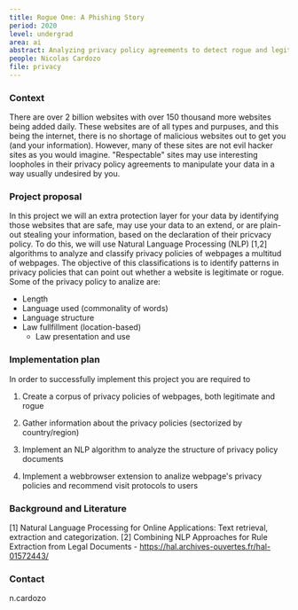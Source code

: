 ```yaml
---
title: Rogue One: A Phishing Story
period: 2020 
level: undergrad
area: ai
abstract: Analyzing privacy policy agreements to detect rogue and legitimate websites 
people: Nicolas Cardozo
file: privacy
---
```


### Context

There are over 2 billion websites with over 150 thousand more websites being added daily. These websites are of all types and purpuses, and this being the internet, there is no shortage of malicious websites out to get you (and your information). However, many of these sites are not evil hacker sites as you would imagine. "Respectable" sites may use interesting loopholes in their privacy policy agreements to manipulate your data in a way usually undesired by you.

### Project proposal

In this project we will an extra protection layer for your data by identifying those websites that are safe, may use your data to an extend, or are plain-out stealing your information, based on the declaration of their pricvacy policy.
To do this, we will use Natural Language Processing (NLP) [1,2] algorithms to analyze and classify privacy policies of webpages a multitud of webpages. The objective of this classifications is to identify patterns in privacy policies that can point out whether a website is legitimate or rogue. Some of the privacy policy to analize are:

- Length
- Language used (commonality of words)
- Language structure
- Law fullfillment (location-based)
  - Law presentation and use

### Implementation plan

In order to successfully implement this project you are required to

1. Create a corpus of privacy policies of webpages, both legitimate and rogue

2. Gather information about the privacy policies (sectorized by country/region)

3. Implement an NLP algorithm to analyze the structure of privacy policy documents

4. Implement a webbrowser extension to analize webpage's privacy policies and recommend visit protocols to users


### Background and Literature

[1] Natural Language Processing for Online Applications: Text retrieval, extraction and categorization.
[2] Combining NLP Approaches for Rule Extraction from Legal Documents - https://hal.archives-ouvertes.fr/hal-01572443/

### Contact

n.cardozo
